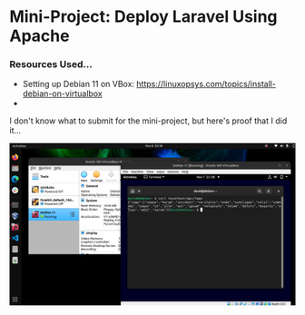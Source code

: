 # Mini-Project: Deploy Laravel Using Apache

### Resources Used...
- Setting up Debian 11 on VBox: https://linuxopsys.com/topics/install-debian-on-virtualbox
- 

I don't know what to submit for the mini-project, but here's proof that I did it...

![Debian 11 screenshot](./screenshots/shot1.png)
